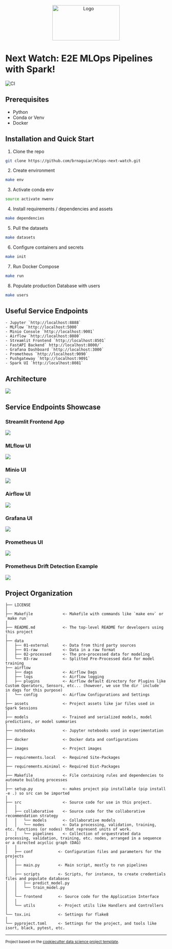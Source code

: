<!-- Next Watch
==============================

MLOps  MLOps project for movie recommendations. -->

<p align="center">
<img src="images/nextwatch.png" alt="Logo" width="210" height="110"/>
</p>

# Next Watch: E2E MLOps Pipelines with Spark!
![CI](https://github.com/brnaguiar/mlops-next-watch/actions/workflows/behavioral_tests.yml/badge.svg?event=push)


## Prerequisites
- Python
- Conda or Venv
- Docker

## Installation and Quick Start
1. Clone the repo
```sh
git clone https://github.com/brnaguiar/mlops-next-watch.git

```

2. Create environment
```sh
make env
```

3. Activate conda env
```sh
source activate nwenv
```

4. Install requirements / dependencies and assets
```sh
make dependencies
```

5. Pull the datasets
```sh
make datasets
```

6. Configure containers and secrets
```sh
make init
```

7. Run Docker Compose
```sh
make run
```

8. Populate production Database with users
```sh
make users
```

## Useful Service Endpoints
```
- Jupyter `http://localhost:8888`
- MLFlow `http://localhost:5000`
- Minio Console `http://localhost:9001`
- Airflow `http://localhost:8080`
- Streamlit Frontend `http://localhost:8501`
- FastAPI Backend` http://localhost:8000/`
- Grafana Dashboard `http://localhost:3000`
- Prometheus `http://localhost:9090`
- Pushgateway `http://localhost:9091`
- Spark UI `http://localhost:8081`
```

## Architecture
<img src="./images/project_diagram.jpg"/>


## Service Endpoints Showcase

### Streamlit Frontend App
<img src="./images/streamlit_ui.png"/>

### MLflow UI
<img src="./images/mlflow_ui.png"/>

### Minio UI
<img src="./images/minio_ui.png"/>

### Airflow UI
<img src="./images/airflow_ui.png"/>

### Grafana UI
<img src="./images/grafana_ui.png"/>

### Prometheus UI
<img src="./images/prometheus_ui.png"/>

### Prometheus Drift Detection Example
<img src="./images/prometheus_ui_drift_warning.png"/>

<!-- #4. Create a `.env` file (`.env` sample below)#
5. Run the the project!
```sh
make run
```
-->

<!-- PROJECT LOGO -->
Project Organization
------------

    ├── LICENSE
    │
    ├── Makefile             <- Makefile with commands like `make env` or `make run`
    │
    ├── README.md            <- The top-level README for developers using this project
    │
    ├── data
    │   ├── 01-external      <- Data from third party sources
    │   ├── 01-raw           <- Data in a raw format
    │   ├── 02-processed     <- The pre-processed data for modeling
    │   └── 03-raw           <- Splitted Pre-Processed data for model training
    ├── airflow
    │   ├── dags             <- Airflow Dags
    │   ├── logs             <- Airflow logging
    │   ├── plugins          <- Airflow default directory for Plugins like Custom Operators, Sensors, etc... (however, we use the dir `include` in dags for this purpose)
    │   └── config           <- Airflow Configurations and Settings
    │
    ├── assets               <- Project assets like jar files used in Spark Sessions
    │
    ├── models               <- Trained and serialized models, model predictions, or model summaries
    │
    ├── notebooks            <- Jupyter notebooks used in experimentation 
    │
    ├── docker               <- Docker data and configurations
    │
    ├── images               <- Project images
    │
    ├── requirements.local   <- Required Site-Packages 
    │                         
    ├── requirements.minimal <- Required Dist-Packages 
    │                         
    ├── Makefile             <- File containing rules and dependencies to automate building processes
    │
    ├── setup.py             <- makes project pip installable (pip install -e .) so src can be imported 
    │
    ├── src                  <- Source code for use in this project.
    │   │
    │   ├── collaborative    <- Source code for the collaborative recommendation strategy
    │   │   └── models       <- Collaborative models
    │   │   └── nodes        <- Data processing, validation, training, etc. functions (or nodes) that represent units of work.
    │   │   └── pipelines    <- Collection of orquestrated data processing, validation, training, etc. nodes, arranged in a sequence or a directed acyclic graph (DAG)
    │   │
    │   ├── conf           <- Configuration files and parameters for the projects
    │   │
    │   ├── main.py        <- Main script, mostly to run pipelines
    │   │
    │   ├── scripts        <- Scripts, for instance, to create credentials files and populate databases
    │   │   ├── predict_model.py
    │   │   └── train_model.py
    │   │
    │   └── frontend       <- Source code for the Application Interface
    │   │
    │   └── utils          <- Project utils like Handlers and Controllers
    │
    └── tox.ini            <- Settings for flake8
    │
    └── pyproject.toml     <- Settings for the project, and tools like isort, black, pytest, etc.


--------


<p><small>Project based on the <a target="_blank" href="https://drivendata.github.io/cookiecutter-data-science/">cookiecutter data science project template</a>. 

<!-- #cookiecutterdatascience</small></p> -->
